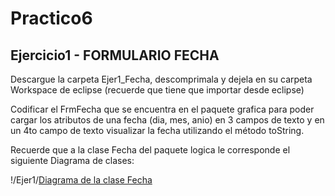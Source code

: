 # Practico6
## Ejercicio1 - FORMULARIO FECHA

 Descargue la carpeta Ejer1_Fecha, descomprimala y dejela en su carpeta Workspace de eclipse (recuerde que tiene que importar desde eclipse)

 Codificar el FrmFecha que se encuentra en el paquete grafica para poder cargar los atributos de una fecha (dia, mes, anio) en 3 campos de texto y en un 4to campo de texto visualizar la fecha utilizando el método toString.

 Recuerde que a la clase Fecha del paquete logica le corresponde el siguiente Diagrama de clases:

!/Ejer1/[Diagrama de la clase Fecha](./fecha.png) 
